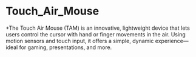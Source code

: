 # Touch_Air_Mouse
+The Touch Air Mouse (TAM) is an innovative, lightweight device that lets users control the cursor with hand or finger movements in the air. Using motion sensors and touch input, it offers a simple, dynamic experience—ideal for gaming, presentations, and more.
